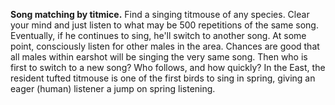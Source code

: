 **Song matching by titmice.** Find a singing titmouse of any species. Clear your mind and just listen to what may be 500 repetitions of the same song. Eventually, if he continues to sing, he'll switch to another song. At some point, consciously listen for other males in the area. Chances are good that all males within earshot will be singing the very same song. Then who is first to switch to a new song? Who follows, and how quickly? In the East, the resident tufted titmouse is one of the first birds to sing in spring, giving an eager (human) listener a jump on spring listening.
